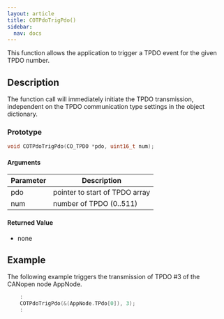 ```yaml
---
layout: article
title: COTPdoTrigPdo()
sidebar:
  nav: docs
---
```


This function allows the application to trigger a TPDO event for the given TPDO number.

<!--more-->

## Description

The function call will immediately initiate the TPDO transmission, independent on the TPDO communication type settings in the object dictionary.

### Prototype

```c
void COTPdoTrigPdo(CO_TPDO *pdo, uint16_t num);
```

#### Arguments

| Parameter | Description |
| --- | --- |
| pdo | pointer to start of TPDO array |
| num | number of TPDO (0..511) |

#### Returned Value

- none

## Example

The following example triggers the transmission of TPDO #3 of the CANopen node AppNode.

```c
    :
    COTPdoTrigPdo(&(AppNode.TPdo[0]), 3);
    :
```
